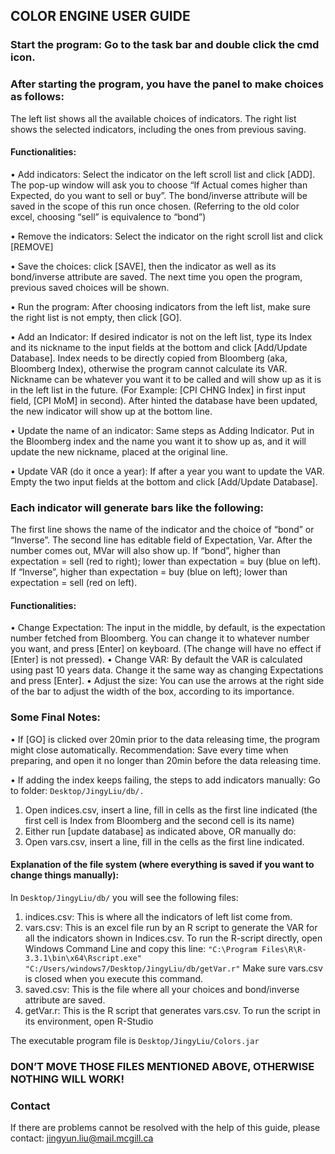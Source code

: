 ## COLOR ENGINE USER GUIDE

### Start the program: Go to the task bar and double click the cmd icon.  

### After starting the program, you have the panel to make choices as follows: 

The left list shows all the available choices of indicators. The right list shows the selected indicators, including the ones from previous saving.

#### Functionalities:
•	Add indicators: 
Select the indicator on the left scroll list and click [ADD]. The pop-up window will ask you to choose “If Actual comes higher than Expected, do you want to sell or buy”. The bond/inverse attribute will be saved in the scope of this run once chosen. (Referring to the old color excel, choosing “sell” is equivalence to “bond”)

•	Remove the indicators: 
Select the indicator on the right scroll list and click [REMOVE]

•	Save the choices: 
click [SAVE], then the indicator as well as its bond/inverse attribute are saved. The next time you open the program, previous saved choices will be shown.

•	Run the program: 
After choosing indicators from the left list, make sure the right list is not empty, then click [GO].

•	Add an Indicator: 
If desired indicator is not on the left list, type its Index and its nickname to the input fields at the bottom and click [Add/Update Database]. Index needs to be directly copied from Bloomberg (aka, Bloomberg Index), otherwise the program cannot calculate its VAR. Nickname can be whatever you want it to be called and will show up as it is in the left list in the future. (For Example: [CPI CHNG Index] in first input field, [CPI MoM] in second). After hinted the database have been updated, the new indicator will show up at the bottom line.

•	Update the name of an indicator: 
Same steps as Adding Indicator. Put in the Bloomberg index and the name you want it to show up as, and it will update the new nickname, placed at the original line.
 
•	Update VAR (do it once a year): 
If after a year you want to update the VAR. Empty the two input fields at the bottom and click [Add/Update Database].

### Each indicator will generate bars like the following:

The first line shows the name of the indicator and the choice of “bond” or “Inverse”. 
The second line has editable field of Expectation, Var. After the number comes out, MVar will also show up. 
If “bond”, higher than expectation = sell (red to right); lower than expectation = buy (blue on left). 
If “Inverse”, higher than expectation = buy (blue on left); lower than expectation = sell (red on left).

#### Functionalities:
•	Change Expectation: 
The input in the middle, by default, is the expectation number fetched from Bloomberg. You can change it to whatever number you want, and press [Enter] on keyboard. (The change will have no effect if [Enter] is not pressed).
•	Change VAR: 
By default the VAR is calculated using past 10 years data. Change it the same way as changing Expectations and press [Enter].
•	Adjust the size: 
You can use the arrows at the right side of the bar to adjust the width of the box, according to its importance.

### Some Final Notes:
•	If [GO] is clicked over 20min prior to the data releasing time, the program might close automatically. Recommendation: Save every time when preparing, and open it no longer than 20min before the data releasing time.

•	If adding the index keeps failing, the steps to add indicators manually: 
Go to folder:  `Desktop/JingyLiu/db/. `
1) Open indices.csv, insert a line, fill in cells as the first line indicated (the first cell is Index from Bloomberg and the second cell is its name) 
2) Either run [update database] as indicated above, OR manually do:  
3) Open vars.csv, insert a line, fill in the cells as the first line indicated.

#### Explanation of the file system (where everything is saved if you want to change things manually):
In `Desktop/JingyLiu/db/` you will see the following files:
1.	indices.csv: This is where all the indicators of left list come from. 
2.	vars.csv: This is an excel file run by an R script to generate the VAR for all the indicators shown in Indices.csv. To run the R-script directly, open Windows Command Line and copy this line: 
`"C:\Program Files\R\R-3.3.1\bin\x64\Rscript.exe" "C:/Users/windows7/Desktop/JingyLiu/db/getVar.r"`
Make sure vars.csv is closed when you execute this command.
3.	saved.csv: This is the file where all your choices and bond/inverse attribute are saved. 
4.	getVar.r: This is the R script that generates vars.csv. To run the script in its environment, open R-Studio

The executable program file is `Desktop/JingyLiu/Colors.jar`
### DON’T MOVE THOSE FILES MENTIONED ABOVE, OTHERWISE NOTHING WILL WORK!

### Contact
If there are problems cannot be resolved with the help of this guide, please contact: jingyun.liu@mail.mcgill.ca
